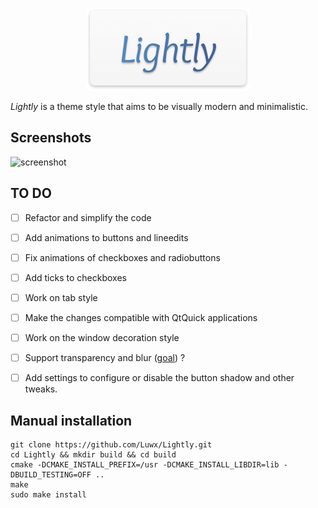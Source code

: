 <p align="center">
  <img src="logo.png"/>
</p>

*Lightly* is a theme style that aims to be visually modern and minimalistic. 

## Screenshots

![screenshot](https://github.com/Luwx/test/blob/master/Screenshot.png)


## TO DO

- [ ] Refactor and simplify the code 
- [ ] Add animations to buttons and lineedits
- [ ] Fix animations of checkboxes and radiobuttons
- [ ] Add ticks to checkboxes
- [ ] Work on tab style
- [ ] Make the changes compatible with QtQuick applications
- [ ] Work on the window decoration style
- [ ] Support transparency and blur ([goal](https://github.com/Luwx/test/blob/master/goal-decoration_and_toolbar.png)) ?
- [ ] Add settings to configure or disable the button shadow and other tweaks.


## Manual installation
```
git clone https://github.com/Luwx/Lightly.git
cd Lightly && mkdir build && cd build
cmake -DCMAKE_INSTALL_PREFIX=/usr -DCMAKE_INSTALL_LIBDIR=lib -DBUILD_TESTING=OFF ..
make
sudo make install
```







